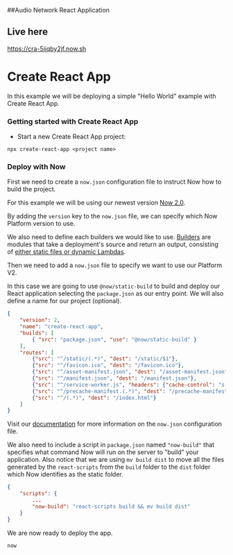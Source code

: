 ##Audio Network React Application

## Live here
https://cra-5iiqby2jf.now.sh

# Create React App

In this example we will be deploying a simple "Hello World" example with Create React App.

### Getting started with Create React App

- Start a new Create React App project:

```
npx create-react-app <project name>
```

### Deploy with Now

First we need to create a `now.json` configuration file to instruct Now how to build the project.

For this example we will be using our newest version [Now 2.0](https://zeit.co/now).

By adding the `version` key to the `now.json` file, we can specify which Now Platform version to use.

We also need to define each builders we would like to use. [Builders](https://zeit.co/docs/v2/deployments/builders/overview/) are modules that take a deployment's source and return an output, consisting of [either static files or dynamic Lambdas](https://zeit.co/docs/v2/deployments/builds/#sources-and-outputs).

Then we need to add a `now.json` file to specify we want to use our Platform V2.

In this case we are going to use `@now/static-build` to build and deploy our React application selecting the `package.json` as our entry point. We will also define a name for our project (optional).

```json
{
    "version": 2,
    "name": "create-react-app",
    "builds": [
        { "src": "package.json", "use": "@now/static-build" }
    ],
    "routes": [
        {"src": "^/static/(.*)", "dest": "/static/$1"},
        {"src": "^/favicon.ico", "dest": "/favicon.ico"},
        {"src": "^/asset-manifest.json", "dest": "/asset-manifest.json"},
        {"src": "^/manifest.json", "dest": "/manifest.json"},
        {"src": "^/service-worker.js", "headers": {"cache-control": "s-maxage=0"}, "dest": "/service-worker.js"},
        {"src": "^/precache-manifest.(.*)", "dest": "/precache-manifest.$1"},
        {"src": "^/(.*)", "dest": "/index.html"}
    ]
}
```

Visit our [documentation](https://zeit.co/docs/v2/deployments/configuration) for more information on the `now.json` configuration file.

We also need to include a script in `package.json` named `"now-build"` that specifies what command Now will run on the server to "build" your application. Also notice that we are using `mv build dist` to move all the files generated by the `react-scripts` from the `build` folder to the `dist` folder which Now identifies as the static folder.

```json
{
    "scripts": {
        ...
        "now-build": "react-scripts build && mv build dist"
    }
}
```

We are now ready to deploy the app.

```
now
```
